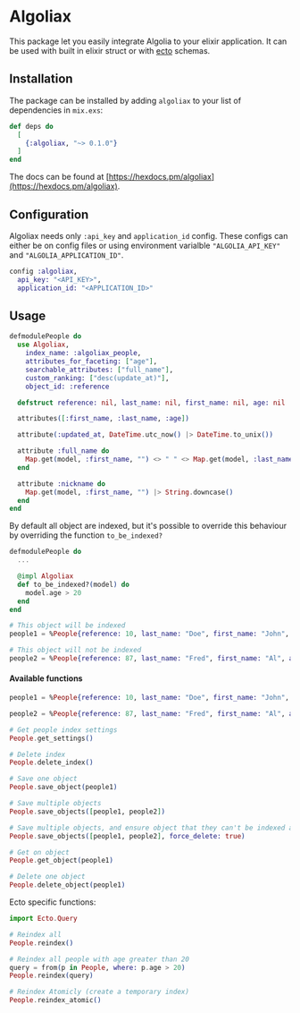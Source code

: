# Algoliax

This package let you easily integrate Algolia to your elixir application. It can be used with built in elixir struct or with [ecto](https://github.com/elixir-ecto/ecto) schemas.

## Installation

The package can be installed by adding `algoliax` to your list of dependencies in `mix.exs`:

```elixir
def deps do
  [
    {:algoliax, "~> 0.1.0"}
  ]
end
```

The docs can be found at [https://hexdocs.pm/algoliax](https://hexdocs.pm/algoliax).

## Configuration

Algoliax needs only `:api_key` and `application_id` config. These configs can either be on config files or using environment varialble `"ALGOLIA_API_KEY"` and `"ALGOLIA_APPLICATION_ID"`.

```elixir
config :algoliax,
  api_key: "<API_KEY>",
  application_id: "<APPLICATION_ID>"
```

## Usage

```elixir
defmodulePeople do
  use Algoliax,
    index_name: :algoliax_people,
    attributes_for_faceting: ["age"],
    searchable_attributes: ["full_name"],
    custom_ranking: ["desc(update_at)"],
    object_id: :reference

  defstruct reference: nil, last_name: nil, first_name: nil, age: nil

  attributes([:first_name, :last_name, :age])

  attribute(:updated_at, DateTime.utc_now() |> DateTime.to_unix())

  attribute :full_name do
    Map.get(model, :first_name, "") <> " " <> Map.get(model, :last_name, "")
  end

  attribute :nickname do
    Map.get(model, :first_name, "") |> String.downcase()
  end
end
```

By default all object are indexed, but it's possible to override this behaviour by overriding the function `to_be_indexed?`

```elixir
defmodulePeople do
  ...

  @impl Algoliax
  def to_be_indexed?(model) do
    model.age > 20
  end
end
```

```elixir
# This object will be indexed
people1 = %People{reference: 10, last_name: "Doe", first_name: "John", age: 13}

# This object will not be indexed
people2 = %People{reference: 87, last_name: "Fred", first_name: "Al", age: 70}
```

#### Available functions

```elixir
people1 = %People{reference: 10, last_name: "Doe", first_name: "John", age: 20}

people2 = %People{reference: 87, last_name: "Fred", first_name: "Al", age: 70}

# Get people index settings
People.get_settings()

# Delete index
People.delete_index()

# Save one object
People.save_object(people1)

# Save multiple objects
People.save_objects([people1, people2])

# Save multiple objects, and ensure object that they can't be indexed are deleted
People.save_objects([people1, people2], force_delete: true)

# Get on object
People.get_object(people1)

# Delete one object
People.delete_object(people1)
```

Ecto specific functions:

```elixir
import Ecto.Query

# Reindex all
People.reindex()

# Reindex all people with age greater than 20
query = from(p in People, where: p.age > 20)
People.reindex(query)

# Reindex Atomicly (create a temporary index)
People.reindex_atomic()
```
